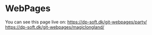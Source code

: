 # WebPages
You can see this page live on:
https://dp-soft.dk/git-webpages/party/
https://dp-soft.dk/git-webpages/magiclongland/

